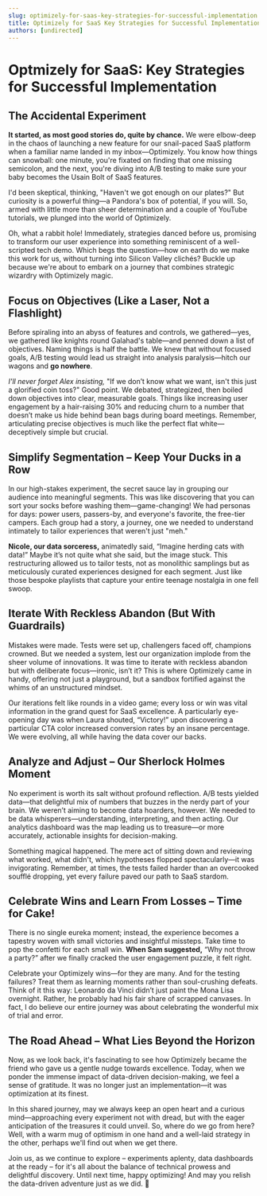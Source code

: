 ```yaml
---
slug: optimizely-for-saas-key-strategies-for-successful-implementation
title: Optimizely for SaaS Key Strategies for Successful Implementation
authors: [undirected]
---
```



# Optmizely for SaaS: Key Strategies for Successful Implementation

## The Accidental Experiment

**It started, as most good stories do, quite by chance.** We were elbow-deep in the chaos of launching a new feature for our snail-paced SaaS platform when a familiar name landed in my inbox—Optimizely. You know how things can snowball: one minute, you're fixated on finding that one missing semicolon, and the next, you're diving into A/B testing to make sure your baby becomes the Usain Bolt of SaaS features.

I'd been skeptical, thinking, "Haven't we got enough on our plates?" But curiosity is a powerful thing—a Pandora's box of potential, if you will. So, armed with little more than sheer determination and a couple of YouTube tutorials, we plunged into the world of Optimizely.

Oh, what a rabbit hole! Immediately, strategies danced before us, promising to transform our user experience into something reminiscent of a well-scripted tech demo. Which begs the question—how on earth do we make this work for us, without turning into Silicon Valley clichés? Buckle up because we're about to embark on a journey that combines strategic wizardry with Optimizely magic.

## Focus on Objectives (Like a Laser, Not a Flashlight)

Before spiraling into an abyss of features and controls, we gathered—yes, we gathered like knights round Galahad's table—and penned down a list of objectives. Naming things is half the battle. We knew that without focused goals, A/B testing would lead us straight into analysis paralysis—hitch our wagons and **go nowhere**.

*I'll never forget Alex insisting,* "If we don’t know what we want, isn't this just a glorified coin toss?" Good point. We debated, strategized, then boiled down objectives into clear, measurable goals. Things like increasing user engagement by a hair-raising 30% and reducing churn to a number that doesn’t make us hide behind bean bags during board meetings. Remember, articulating precise objectives is much like the perfect flat white—deceptively simple but crucial.

## Simplify Segmentation – Keep Your Ducks in a Row

In our high-stakes experiment, the secret sauce lay in grouping our audience into meaningful segments. This was like discovering that you can sort your socks before washing them—game-changing! We had personas for days: power users, passers-by, and everyone's favorite, the free-tier campers. Each group had a story, a journey, one we needed to understand intimately to tailor experiences that weren't just "meh."

**Nicole, our data sorceress,** animatedly said, “Imagine herding cats with data!” Maybe it’s not quite what she said, but the image stuck. This restructuring allowed us to tailor tests, not as monolithic samplings but as meticulously curated experiences designed for each segment. Just like those bespoke playlists that capture your entire teenage nostalgia in one fell swoop.

## Iterate With Reckless Abandon (But With Guardrails)

Mistakes were made. Tests were set up, challengers faced off, champions crowned. But we needed a system, lest our organization implode from the sheer volume of innovations. It was time to iterate with reckless abandon but with deliberate focus—ironic, isn’t it? This is where Optimizely came in handy, offering not just a playground, but a sandbox fortified against the whims of an unstructured mindset.

Our iterations felt like rounds in a video game; every loss or win was vital information in the grand quest for SaaS excellence. A particularly eye-opening day was when Laura shouted, “Victory!” upon discovering a particular CTA color increased conversion rates by an insane percentage. We were evolving, all while having the data cover our backs.

## Analyze and Adjust – Our Sherlock Holmes Moment

No experiment is worth its salt without profound reflection. A/B tests yielded data—that delightful mix of numbers that buzzes in the nerdy part of your brain. We weren’t aiming to become data hoarders, however. We needed to be data whisperers—understanding, interpreting, and then acting. Our analytics dashboard was the map leading us to treasure—or more accurately, actionable insights for decision-making.

Something magical happened. The mere act of sitting down and reviewing what worked, what didn't, which hypotheses flopped spectacularly—it was invigorating. Remember, at times, the tests failed harder than an overcooked soufflé dropping, yet every failure paved our path to SaaS stardom.

## Celebrate Wins and Learn From Losses – Time for Cake!

There is no single eureka moment; instead, the experience becomes a tapestry woven with small victories and insightful missteps. Take time to pop the confetti for each small win. **When Sam suggested,** “Why not throw a party?” after we finally cracked the user engagement puzzle, it felt right.

Celebrate your Optimizely wins—for they are many. And for the testing failures? Treat them as learning moments rather than soul-crushing defeats. Think of it this way: Leonardo da Vinci didn’t just paint the Mona Lisa overnight. Rather, he probably had his fair share of scrapped canvases. In fact, I do believe our entire journey was about celebrating the wonderful mix of trial and error.

## The Road Ahead – What Lies Beyond the Horizon

Now, as we look back, it's fascinating to see how Optimizely became the friend who gave us a gentle nudge towards excellence. Today, when we ponder the immense impact of data-driven decision-making, we feel a sense of gratitude. It was no longer just an implementation—it was optimization at its finest.

In this shared journey, may we always keep an open heart and a curious mind—approaching every experiment not with dread, but with the eager anticipation of the treasures it could unveil. So, where do we go from here? Well, with a warm mug of optimism in one hand and a well-laid strategy in the other, perhaps we'll find out when we get there.

Join us, as we continue to explore – experiments aplenty, data dashboards at the ready – for it's all about the balance of technical prowess and delightful discovery. Until next time, happy optimizing! And may you relish the data-driven adventure just as we did. 🍰